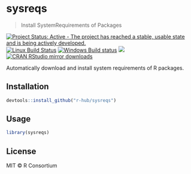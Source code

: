 
# sysreqs

> Install SystemRequirements of Packages

[![Project Status: Active - The project has reached a stable, usable state and is being actively developed.](http://www.repostatus.org/badges/latest/active.svg)](http://www.repostatus.org/#active)
[![Linux Build Status](https://travis-ci.org/r-hub/sysreqs.svg?branch=master)](https://travis-ci.org/r-hub/sysreqs)
[![Windows Build status](https://ci.appveyor.com/api/projects/status/github/r-hub/sysreqs?svg=true)](https://ci.appveyor.com/project/r-hub/sysreqs)
[![](http://www.r-pkg.org/badges/version/sysreqs)](http://www.r-pkg.org/pkg/sysreqs)
[![CRAN RStudio mirror downloads](http://cranlogs.r-pkg.org/badges/sysreqs)](http://www.r-pkg.org/pkg/sysreqs)


Automatically download and install system requirements of R packages.

## Installation

```r
devtools::install_github("r-hub/sysreqs")
```

## Usage

```r
library(sysreqs)
```

## License

MIT © R Consortium
